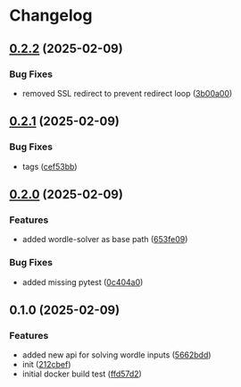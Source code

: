 # Changelog

## [0.2.2](https://github.com/fmakdemir/fwordlesolver-api/compare/v0.2.1...v0.2.2) (2025-02-09)


### Bug Fixes

* removed SSL redirect to prevent redirect loop ([3b00a00](https://github.com/fmakdemir/fwordlesolver-api/commit/3b00a00ca29f387ae3ae3b8dbe785b07f113dae8))

## [0.2.1](https://github.com/fmakdemir/fwordlesolver-api/compare/v0.2.0...v0.2.1) (2025-02-09)


### Bug Fixes

* tags ([cef53bb](https://github.com/fmakdemir/fwordlesolver-api/commit/cef53bb607347d391885b3f2fec521c0855fb54b))

## [0.2.0](https://github.com/fmakdemir/fwordlesolver-api/compare/v0.1.0...v0.2.0) (2025-02-09)


### Features

* added wordle-solver as base path ([653fe09](https://github.com/fmakdemir/fwordlesolver-api/commit/653fe092b0d8c26a9e645fa35c719b335954897b))


### Bug Fixes

* added missing pytest ([0c404a0](https://github.com/fmakdemir/fwordlesolver-api/commit/0c404a07e747779a944246b9b812120db659e81c))

## 0.1.0 (2025-02-09)


### Features

* added new api for solving wordle inputs ([5662bdd](https://github.com/fmakdemir/fwordlesolver-api/commit/5662bdd783a431289997f265a28b3a411bdc24bd))
* init ([212cbef](https://github.com/fmakdemir/fwordlesolver-api/commit/212cbef8fcea9b26b150529aa8052526380c156f))
* initial docker build test ([ffd57d2](https://github.com/fmakdemir/fwordlesolver-api/commit/ffd57d2344bed02d4ebbeda45bcad5aa1de2c069))
